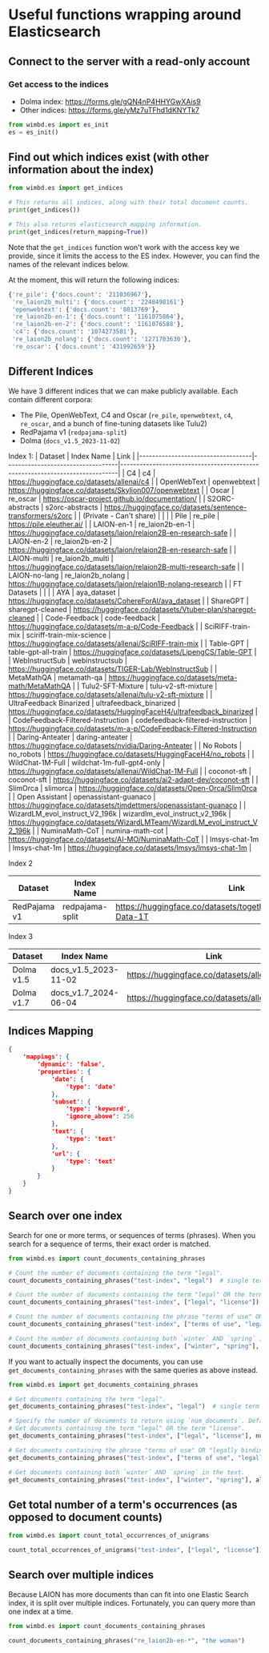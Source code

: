 Useful functions wrapping around Elasticsearch
==============================================

Connect to the server with a read-only account
----------------------------------------------

### Get access to the indices
* Dolma index: https://forms.gle/gQN4nP4HHYGwXAis9
* Other indices: https://forms.gle/yMz7uTFhd1dKNYTk7


```Python
from wimbd.es import es_init
es = es_init()
```

Find out which indices exist (with other information about the index)
---------------------------------------------------------------------
```Python
from wimbd.es import get_indices

# This returns all indices, along with their total document counts.
print(get_indices())

# This also returns elasticsearch mapping information.
print(get_indices(return_mapping=True))
```

Note that the `get_indices` function won't work with the access key we provide,
since it limits the access to the ES index.
However, you can find the names of the relevant indices below.

At the moment, this will return the following indices:
```Python
{'re_pile': {'docs.count': '211036967'},
 're_laion2b_multi': {'docs.count': '2248498161'}
 'openwebtext': {'docs.count': '8013769'},
 're_laion2b-en-1': {'docs.count': '1161075864'},
 're_laion2b-en-2': {'docs.count': '1161076588'},
 'c4': {'docs.count': '1074273501'},
 're_laion2b_nolang': {'docs.count': '1271703630'},
 're_oscar': {'docs.count': '431992659'}}
```

Different Indices
-----------------
We have 3 different indices that we can make publicly available. Each contain different corpora:
* The Pile, OpenWebText, C4 and Oscar (`re_pile`, `openwebtext`, `c4`, `re_oscar`, and a bunch of fine-tuning datasets like Tulu2)
* RedPajama v1 (`redpajama-split`)
* Dolma (`docs_v1.5_2023-11-02`)


Index 1:
| Dataset                           | Index Name                            | Link                                                                        |
|-----------------------------------|-----------------------------------|-----------------------------------------------------------------------------|
| C4                                | c4                                | https://huggingface.co/datasets/allenai/c4                                  |
| OpenWebText                       | openwebtext                       | https://huggingface.co/datasets/Skylion007/openwebtext                      |
| Oscar                             | re_oscar                          | https://oscar-project.github.io/documentation/                              |
| S2ORC-abstracts                   | s2orc-abstracts                   | https://huggingface.co/datasets/sentence-transformers/s2orc                 |
| (Private - Can't share)           |                                   |                                                                             |
| Pile                              | re_pile                           | https://pile.eleuther.ai/                                                   |
| LAION-en-1                        | re_laion2b-en-1                   | https://huggingface.co/datasets/laion/relaion2B-en-research-safe            |
| LAION-en-2                        | re_laion2b-en-2                   | https://huggingface.co/datasets/laion/relaion2B-en-research-safe            |
| LAION-multi                       | re_laion2b_multi                  | https://huggingface.co/datasets/laion/relaion2B-multi-research-safe         |
| LAION-no-lang                     | re_laion2b_nolang                 | https://huggingface.co/datasets/laion/relaion1B-nolang-research             |
| FT Datasets                       |                                   |                                                                             |
| AYA                               | aya_dataset                       | https://huggingface.co/datasets/CohereForAI/aya_dataset                     |
| ShareGPT                          | sharegpt-cleaned                  | https://huggingface.co/datasets/Vtuber-plan/sharegpt-cleaned                |
| Code-Feedback                     | code-feedback                     | https://huggingface.co/datasets/m-a-p/Code-Feedback                         |
| SciRIFF-train-mix                 | sciriff-train-mix-science         | https://huggingface.co/datasets/allenai/SciRIFF-train-mix                   |
| Table-GPT                         | table-gpt-all-train               | https://huggingface.co/datasets/LipengCS/Table-GPT                          |
| WebInstructSub                    | webinstructsub                    | https://huggingface.co/datasets/TIGER-Lab/WebInstructSub                    |
| MetaMathQA                        | metamath-qa                       | https://huggingface.co/datasets/meta-math/MetaMathQA                        |
| Tulu2-SFT-Mixture                 | tulu-v2-sft-mixture               | https://huggingface.co/datasets/allenai/tulu-v2-sft-mixture                 |
| UltraFeedback Binarized           | ultrafeedback_binarized           | https://huggingface.co/datasets/HuggingFaceH4/ultrafeedback_binarized       |
| CodeFeedback-Filtered-Instruction | codefeedback-filtered-instruction | https://huggingface.co/datasets/m-a-p/CodeFeedback-Filtered-Instruction     |
| Daring-Anteater                   | daring-anteater                   | https://huggingface.co/datasets/nvidia/Daring-Anteater                      |
| No Robots                         | no_robots                         | https://huggingface.co/datasets/HuggingFaceH4/no_robots                     |
| WildChat-1M-Full                  | wildchat-1m-full-gpt4-only        | https://huggingface.co/datasets/allenai/WildChat-1M-Full                    |
| coconot-sft                       | coconot-sft                       | https://huggingface.co/datasets/ai2-adapt-dev/coconot-sft                   |
| SlimOrca                          | slimorca                          | https://huggingface.co/datasets/Open-Orca/SlimOrca                          |
| Open Assistant                    | openassistant-guanaco             | https://huggingface.co/datasets/timdettmers/openassistant-guanaco           |
| WizardLM_evol_instruct_V2_196k    | wizardlm_evol_instruct_v2_196k    | https://huggingface.co/datasets/WizardLMTeam/WizardLM_evol_instruct_V2_196k |
| NuminaMath-CoT                    | numina-math-cot                   | https://huggingface.co/datasets/AI-MO/NuminaMath-CoT                        |
| lmsys-chat-1m                     | lmsys-chat-1m                     | https://huggingface.co/datasets/lmsys/lmsys-chat-1m                         |



Index 2

| Dataset      | Index Name      | Link                                                               |
|--------------|-----------------|--------------------------------------------------------------------|
| RedPajama v1 | redpajama-split | https://huggingface.co/datasets/togethercomputer/RedPajama-Data-1T |

Index 3

| Dataset    | Index Name           | Link                                          |
|------------|----------------------|-----------------------------------------------|
| Dolma v1.5 | docs_v1.5_2023-11-02 | https://huggingface.co/datasets/allenai/dolma |
| Dolma v1.7 | docs_v1.7_2024-06-04 | https://huggingface.co/datasets/allenai/dolma |

Indices Mapping
---------------
```json
{
    'mappings': {
        'dynamic': 'false',
        'properties': {
            'date': {
                'type': 'date'
            },
            'subset': {
                'type': 'keyword', 
                'ignore_above': 256
            },
            'text': {
                'type': 'text'
            },
            'url': {
                'type': 'text'
            }
        }
    }
}
```
 
Search over one index
---------------------

Search for one or more terms, or sequences of terms (phrases). When you search for
a sequence of terms, their exact order is matched. 

```Python
from wimbd.es import count_documents_containing_phrases

# Count the number of documents containing the term "legal".
count_documents_containing_phrases("test-index", "legal")  # single term

# Count the number of documents containing the term "legal" OR the term "license".
count_documents_containing_phrases("test-index", ["legal", "license"])  # list of terms

# Count the number of documents containing the phrase "terms of use" OR "legally binding".
count_documents_containing_phrases("test-index", ["terms of use", "legally binding"])  # list of word sequences

# Count the number of documents containing both `winter` AND `spring` in the text.
count_documents_containing_phrases("test-index", ["winter", "spring"], all_phrases=True)
```

If you want to actually inspect the documents, you can use `get_documents_containing_phrases` with the same queries as above instead.

```Python
from wimbd.es import get_documents_containing_phrases

# Get documents containing the term "legal".
get_documents_containing_phrases("test-index", "legal")  # single term

# Specify the number of documents to return using `num_documents`. Default is 10.
# Get documents containing the term "legal" OR the term "license".
get_documents_containing_phrases("test-index", ["legal", "license"], num_documents=50)  # list of terms

# Get documents containing the phrase "terms of use" OR "legally binding".
get_documents_containing_phrases("test-index", ["terms of use", "legally binding"])  # list of word sequences

# Get documents containing both `winter` AND `spring` in the text.
get_documents_containing_phrases("test-index", ["winter", "spring"], all_phrases=True)
```

Get total number of a term's occurrences (as opposed to document counts)
------------------------------------------------------------------------
```Python
from wimbd.es import count_total_occurrences_of_unigrams

count_total_occurrences_of_unigrams("test-index", ["legal", "license"])
```

Search over multiple indices
----------------------------

Because LAION has more documents than can fit into one Elastic Search index, it is split over multiple indices.
Fortunately, you can query more than one index at a time.

```Python
from wimbd.es import count_documents_containing_phrases

count_documents_containing_phrases("re_laion2b-en-*", "the woman")
```
